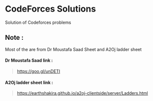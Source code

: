 # CodeForces Solutions
Solution of Codeforces problems 

## Note :
  Most of the are from Dr Moustafa Saad Sheet and A2Oj ladder sheet <br>
  #### Dr Moustafa Saad link :
 > https://goo.gl/unDETI
  ####  A2Oj ladder sheet link :
 > https://earthshakira.github.io/a2oj-clientside/server/Ladders.html 
